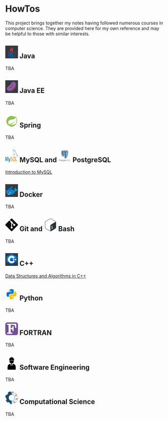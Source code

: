<link rel="shortcut icon" type="image/x-icon" href="favicon.ico">

# HowTos #

This project brings together my notes having followed numerous courses in computer science. They are provided here for my own reference and may be helpful to those with similar interests.

## <img src="./images/icons8-java.svg" width="40" height="40"> Java ##

TBA

## <img src="./images/icons8-java-bean.svg" width="40" height="40"> Java EE ##

TBA

## <img src="./images/icons8-spring-logo.svg" width="40" height="40"> Spring ##

TBA 

## <img src="./images/mysql-icon.svg" width="40" height="40"> MySQL and <img src="./images/postgresql-vertical.svg" width="40" height="40"> PostgreSQL ##

[Introduction to MySQL](https://jfspps.github.io/MySQL-notes)

## <img src="./images/icons8-docker.svg" width="40" height="40"> Docker ##

TBA

## <img src="./images/Git-Icon-Black.svg" width="40" height="40"> Git and <img src="./images/Bash_Logo_Colored.svg" width="40" height="40"> Bash ##

TBA

## <img src="./images/icons8-c++.svg" width="40" height="40"> C++ ##

[Data Structures and Algorithms in C++](https://jfspps.github.io/Data-Structures-and-Algorithms)

## <img src="./images/icons8-python.svg" width="40" height="40"> Python ##

TBA

## <img src="./images/Fortran_logo.svg" width="40" height="40"> FORTRAN ##

TBA

## <img src="./images/engineer-281.svg" width="40" height="40"> Software Engineering ##

TBA

## <img src="./images/comp_sci.png" width="40" height="40"> Computational Science ##

TBA